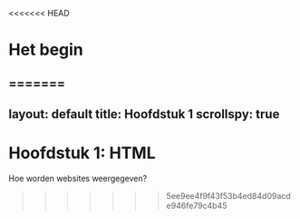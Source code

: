 <<<<<<< HEAD
# Het begin
=======
---
layout: default
title: Hoofdstuk 1
scrollspy: true
---

# Hoofdstuk 1: HTML

Hoe worden websites weergegeven? 
>>>>>>> 5ee9ee4f9f43f53b4ed84d09acde946fe79c4b45
